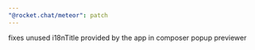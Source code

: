 ```yaml
---
"@rocket.chat/meteor": patch
---
```


fixes unused i18nTitle provided by the app in composer popup previewer
